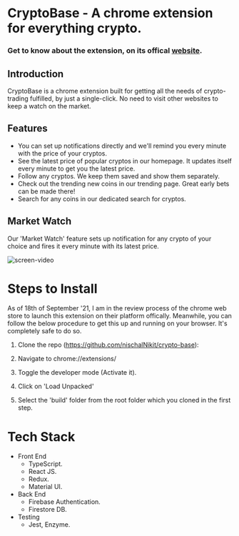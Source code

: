 # CryptoBase - A chrome extension for everything crypto.

### Get to know about the extension, on its offical [website](https://crypto-base-landing-page.vercel.app).

## Introduction
CryptoBase is a chrome extension built for getting all the needs of crypto-trading fulfilled, by just a single-click. No need to visit other websites to keep a watch on the market.

## Features
* You can set up notifications directly and we'll remind you every minute with the price of your cryptos.
* See the latest price of popular cryptos in our homepage. It updates itself every minute to get you the latest price.
* Follow any cryptos. We keep them saved and show them separately.
* Check out the trending new coins in our trending page. Great early bets can be made there!
* Search for any coins in our dedicated search for cryptos.


## Market Watch
Our 'Market Watch' feature sets up notification for any crypto of your choice and fires it every minute with its latest price.

![screen-video](https://user-images.githubusercontent.com/45312239/133844536-705a215c-98bc-45c4-9247-064aa1d86591.gif)

# Steps to Install
As of 18th of September '21, I am in the review process of the chrome web store to launch this extension on their platform offically. Meanwhile, you can follow the below procedure to get this up and running on your browser. It's completely safe to do so.

1. Clone the repo (https://github.com/nischalNikit/crypto-base):

2. Navigate to chrome://extensions/

3. Toggle the developer mode (Activate it).

4. Click on 'Load Unpacked'

5. Select the 'build' folder from the root folder which you cloned in the first step.


# Tech Stack 
* Front End
  * TypeScript.
  * React JS.
  * Redux.
  * Material UI.
* Back End
  * Firebase Authentication.
  * Firestore DB.
* Testing
  * Jest, Enzyme.




